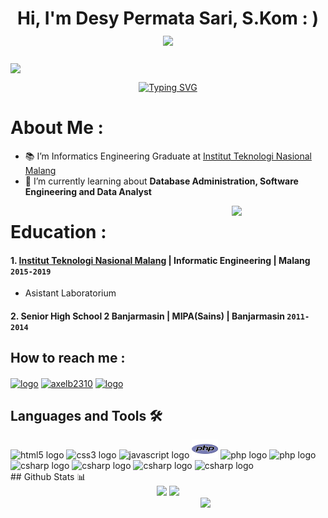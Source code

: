 <h1 align="center">Hi, I'm Desy Permata Sari, S.Kom : ) <img src="https://media0.giphy.com/media/v1.Y2lkPTc5MGI3NjExbHZ1czdmd3AyNG14dWNydmxuemEzc3M1bmtnc25kZmgzNDl2b3B4aSZlcD12MV9pbnRlcm5hbF9naWZfYnlfaWQmY3Q9Zw/pzCYsPyIMUsICAAPQw/giphy.gif" width="35"></h1>

<!-- Tambahkan karakter anime -->
<img align='center' src="https://media1.giphy.com/media/v1.Y2lkPTc5MGI3NjExd2FvaHA2eGE2aXJ1MXo2czRnamM4aHl1ZGxqcHpod29rd2F1MW01ZCZlcD12MV9pbnRlcm5hbF9naWZfYnlfaWQmY3Q9Zw/de5yu652vsARnyh5x3/giphy.gif" width="200" />

<p align="center">
<a href="https://git.io/typing-svg"><img src="https://readme-typing-svg.demolab.com?font=Fira+Code&pause=1000&color=74436C&width=435&lines=Welcome+to+My+Profile;I'm+Informatics+Engineering+Graduated;And+I'm+work+as+Admin+Service;at+PT.+Barito+Berlian+Motor" alt="Typing SVG" /></a>
   
# About Me :
- 📚 I’m Informatics Engineering Graduate at <a href="https://www.itn.ac.id/">Institut Teknologi Nasional Malang</a>
- 🌱 I’m currently learning about <strong>Database Administration, Software Engineering and Data Analyst</strong>
   
<img align='right' src="https://media.giphy.com/media/KzJkzjggfGN5Py6nkT/giphy.gif" width="150" />

# Education :
#### 1. [Institut Teknologi Nasional Malang](https://www.itn.ac.id/) | Informatic Engineering | Malang `2015-2019`
   - Asistant Laboratorium 

#### 2. Senior High School 2 Banjarmasin | MIPA(Sains) | Banjarmasin `2011-2014`

## How to reach me :

<a href="https://www.linkedin.com/in/desy-permata-sari-55511a203/" target="blank"><img align="center" src="https://raw.githubusercontent.com/rahuldkjain/github-profile-readme-generator/master/src/images/icons/Social/linked-in-alt.svg" alt="logo" height="30" width="40" /></a>
<a href="https://www.instagram.com/desyprmts_/" target="blank"><img align="center" src="https://raw.githubusercontent.com/rahuldkjain/github-profile-readme-generator/master/src/images/icons/Social/instagram.svg" alt="axelb2310" height="30" width="40" /></a>
<a href="https://github.com/Dee-Glit1015" target="blank"><img align="center" src="https://cdn.jsdelivr.net/gh/devicons/devicon/icons/github/github-original.svg" alt="logo" height="30" width="40" /></a>

## Languages and Tools 🛠
<div align="left">
    <img src="https://cdn.jsdelivr.net/gh/devicons/devicon/icons/html5/html5-original.svg" height="30" width="42" alt="html5 logo" />
   <img src="https://cdn.jsdelivr.net/gh/devicons/devicon/icons/css3/css3-original.svg" height="30" width="42" alt="css3 logo" />
   <img src="https://cdn.jsdelivr.net/gh/devicons/devicon/icons/javascript/javascript-original.svg" height="30" width="42" alt="javascript logo" />
   <img src="https://raw.githubusercontent.com/devicons/devicon/master/icons/php/php-original.svg" height="30" width="42" alt="php logo" />
   <img src="https://cdn.jsdelivr.net/gh/devicons/devicon@latest/icons/git/git-original.svg" height="30" width="42" alt="php logo" />
    <img src="https://cdn.jsdelivr.net/gh/devicons/devicon@latest/icons/github/github-original-wordmark.svg" height="30" width="42" alt="php logo" />
   <img src="https://cdn.jsdelivr.net/gh/devicons/devicon/icons/csharp/csharp-original.svg" height="30" width="42" alt="csharp logo" />
   <img src="https://cdn.jsdelivr.net/gh/devicons/devicon@latest/icons/visualstudio/visualstudio-original.svg" height="30" width="42" alt="csharp logo" />
   <img src="https://cdn.jsdelivr.net/gh/devicons/devicon@latest/icons/vscode/vscode-original.svg" height="30" width="42" alt="csharp logo" />
   <img src="https://cdn.jsdelivr.net/gh/devicons/devicon@latest/icons/canva/canva-original.svg" height="30" width="42" alt="csharp logo" />
</div>
## Github Stats 📊
<div align="center">
    <img height="180em" src="https://github-readme-stats-eight-theta.vercel.app/api?username=Dee-Glit1015&show_icons=true&theme=merko&include_all_commits=true&count_private=true"/>
   <img height="180em" src="https://github-readme-stats-eight-theta.vercel.app/api/top-langs/?username=Dee-Glit1015&layout=compact&langs_count=8&theme=shadow_red"/>
</div>


<img align="right" src= "https://media1.giphy.com/media/v1.Y2lkPTc5MGI3NjExd2FvaHA2eGE2aXJ1MXo2czRnamM4aHl1ZGxqcHpod29rd2F1MW01ZCZlcD12MV9pbnRlcm5hbF9naWZfYnlfaWQmY3Q9Zw/de5yu652vsARnyh5x3/giphy.gif" width="200" />
